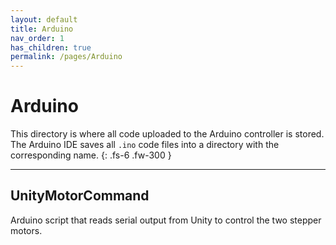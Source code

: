 ```yaml
---
layout: default
title: Arduino
nav_order: 1
has_children: true
permalink: /pages/Arduino
---
```


# Arduino

This directory is where all code uploaded to the Arduino controller is stored. The Arduino IDE saves all `.ino` code files into a directory with the corresponding name.
{: .fs-6 .fw-300 }

---

## UnityMotorCommand

Arduino script that reads serial output from Unity to control the two stepper motors.
